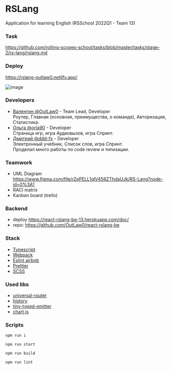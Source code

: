# RSLang

Application for learning English (RSSchool 2022Q1 - Team 13)

### Task
https://github.com/rolling-scopes-school/tasks/blob/master/tasks/stage-2/rs-lang/rslang.md
### Deploy
https://rslang-outlaw0.netlify.app/

![image](https://user-images.githubusercontent.com/41901260/188021381-7e0bb2fa-d909-4147-b2da-2d9903ef1c59.png)

### Developers
- [Валентин @OutLaw0](https://github.com/OutLaw0) - Team Lead, Developer <br>
Роутер, Главная (основная, преимущества, о команде), Авторизация, Статистика.
- [Ольга @orla90](https://github.com/orla90) - Developer <br>
Страница игр, игра Аудиовызов, игра Спринт.
- [Дмитрий @ddd-fx](https://github.com/ddd-fx) - Developer <br>
Электронный учебник, Список слов, игра Спринт.  <br>
Проделал много работы по code review и типизации.

### Teamwork
- UML Diagram https://www.figma.com/file/rZePELL1qlV456ZThdaUJk/RS-Lang?node-id=0%3A1
- RACI matrix
- Kanban board (trello) 

### Backend 
- deploy https://react-rslang-be-13.herokuapp.com/doc/
- repo: https://github.com/OutLaw0/react-rslang-be

### Stack
- [Typescript](https://www.typescriptlang.org/)
- [Webpack](https://webpack.js.org/)
- [Eslint airbnb](https://eslint.org/)
- [Prettier](https://prettier.io/)
- [SCSS](https://sass-lang.com/)

### Used libs
- [universal-router](https://www.npmjs.com/package/universal-router)
- [history](https://www.npmjs.com/package/history)
- [tiny-typed-emitter](https://www.npmjs.com/package/tiny-typed-emitter)
- [chart.js](https://www.npmjs.com/package/chart.js/v/2.7.3)

### Scripts
```
npm run i
```
```
npm run start
```
```
npm run build
```
```
npm run lint
```

